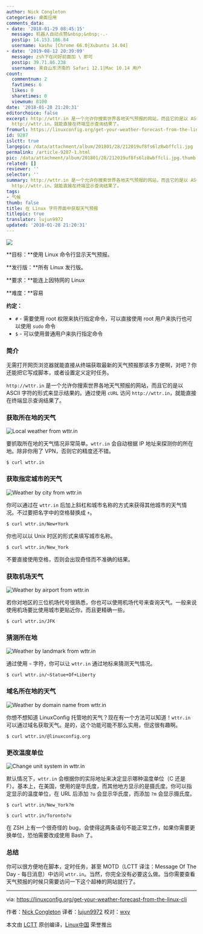 ```yaml
---
author: Nick Congleton
categories: 桌面应用
comments_data:
- date: '2018-01-29 08:45:15'
  message: 机器人自动点赞&nbsp;&nbsp;-.-
  postip: 14.153.186.84
  username: kashu [Chrome 66.0|Xubuntu 14.04]
- date: '2019-08-12 20:39:09'
  message: zsh下在问好前面加 \ 即可
  postip: 39.71.86.238
  username: 来自山东济南的 Safari 12.1|Mac 10.14 用户
count:
  commentnum: 2
  favtimes: 6
  likes: 0
  sharetimes: 0
  viewnum: 8100
date: '2018-01-28 21:20:31'
editorchoice: false
excerpt: http://wttr.in 是一个允许你搜索世界各地天气预报的网站，而且它的是以 ASCII 字符的形式来显示结果的。通过使用 cURL 访问
  http://wttr.in，就能直接在终端显示查询结果了。
fromurl: https://linuxconfig.org/get-your-weather-forecast-from-the-linux-cli
id: 9287
islctt: true
largepic: /data/attachment/album/201801/28/212019uf8fs6lz8wbffcli.jpg
permalink: /article-9287-1.html
pic: /data/attachment/album/201801/28/212019uf8fs6lz8wbffcli.jpg.thumb.jpg
related: []
reviewer: ''
selector: ''
summary: http://wttr.in 是一个允许你搜索世界各地天气预报的网站，而且它的是以 ASCII 字符的形式来显示结果的。通过使用 cURL 访问
  http://wttr.in，就能直接在终端显示查询结果了。
tags:
- 气候
thumb: false
title: 在 Linux 字符界面中获取天气预报
titlepic: true
translator: lujun9972
updated: '2018-01-28 21:20:31'
---
```


![](/data/attachment/album/201801/28/212019uf8fs6lz8wbffcli.jpg)


**目标：**使用 Linux 命令行显示天气预报。


**发行版：**所有 Linux 发行版。


**要求：**能连上因特网的 Linux


**难度：**容易


**约定：**


* `#` - 需要使用 root 权限来执行指定命令，可以直接使用 root 用户来执行也可以使用 `sudo` 命令
* `$` - 可以使用普通用户来执行指定命令


### 简介


无需打开网页浏览器就能直接从终端获取最新的天气预报那该多方便啊，对吧？你还能把它写成脚本，或者设置定义定时任务。


`http://wttr.in` 是一个允许你搜索世界各地天气预报的网站，而且它的是以 ASCII 字符的形式来显示结果的。通过使用 `cURL` 访问 `http://wttr.in`，就能直接在终端显示查询结果了。


### 获取所在地的天气


![Local weather from wttr.in](/data/attachment/album/201801/28/212033thhm9ib99n1ihhjm.jpg)


要抓取所在地的天气情况非常简单。`wttr.in` 会自动根据 IP 地址来探测你的所在地。除非你用了 VPN，否则它的精度还不错。



```
$ curl wttr.in

```

### 获取指定城市的天气


![Weather by city from wttr.in](/data/attachment/album/201801/28/212034ukawk4azxv8b7lge.jpg)


你可以通过在 `wttr.in` 后加上斜杠和城市名称的方式来获得其他城市的天气情况。不过要把名字中的空格替换成 `+`。



```
$ curl wttr.in/New+York

```

你也可以以 Unix 时区的形式来填写城市名称。



```
$ curl wttr.in/New_York

```

不要直接使用空格，否则会出现奇怪而不准确的结果。


### 获取机场天气


![Weather by airport from wttr.in](/data/attachment/album/201801/28/212035opdd4pgs4xqrgws7.jpg)


若你对地区的三位机场代号很熟悉，你也可以使用机场代号来查询天气。一般来说使用机场要比使用城市更贴近你，而且更精确一些。



```
$ curl wttr.in/JFK

```

### 猜测所在地


![Weather by landmark from wttr.in](/data/attachment/album/201801/28/212036cxl2ffbm55bfy551.jpg)


通过使用 `~` 字符，你可以让 `wttr.in` 通过地标来猜测天气情况。



```
$ curl wttr.in/~Statue+Of+Liberty

```

### 域名所在地的天气


![Weather by domain name from wttr.in](/data/attachment/album/201801/28/212036c0x3uazx3nbceexe.jpg)


你想不想知道 LinuxConfig 托管地的天气？现在有一个方法可以知道！`wttr.in` 可以通过域名获取天气。是的，这个功能可能不那么实用，但这很有趣啊。



```
$ curl wttr.in/@linuxconfig.org

```

### 更改温度单位


![Change unit system in wttr.in](/data/attachment/album/201801/28/212037tdv1d8vd3hk8ka3v.jpg)


默认情况下，`wttr.in` 会根据你的实际地址来决定显示哪种温度单位（C 还是 F）。基本上，在美国，使用的是华氏度，而其他地方显示的是摄氏度。你可以指定显示的温度单位，在 URL 后添加 `?u` 会显示华氏度，而添加 `?m` 会显示摄氏度。



```
$ curl wttr.in/New_York?m

$ curl wttr.in/Toronto?u

```

在 ZSH 上有一个很奇怪的 bug，会使得这两条语句不能正常工作，如果你需要更换单位，恐怕需要改成使用 Bash 了。


### 总结


你可以很方便地在脚本，定时任务，甚至 MOTD（LCTT 译注：Message Of The Day - 每日消息）中访问 `wttr.in`。当然，你完全没有必要这么做。当你需要查看天气预报的时候只需要访问一下这个超棒的网站就行了。




---


via: <https://linuxconfig.org/get-your-weather-forecast-from-the-linux-cli>


作者：[Nick Congleton](https://linuxconfig.org) 译者：[lujun9972](https://github.com/lujun9972) 校对：[wxy](https://github.com/wxy)


本文由 [LCTT](https://github.com/LCTT/TranslateProject) 原创编译，[Linux中国](https://linux.cn/) 荣誉推出